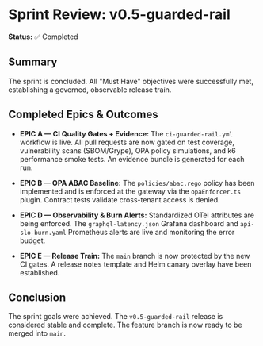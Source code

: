 # Sprint Review: v0.5-guarded-rail

**Status:** ✅ Completed

## Summary

The sprint is concluded. All "Must Have" objectives were successfully met, establishing a governed, observable release train.

## Completed Epics & Outcomes

- **EPIC A — CI Quality Gates + Evidence:** The `ci-guarded-rail.yml` workflow is live. All pull requests are now gated on test coverage, vulnerability scans (SBOM/Grype), OPA policy simulations, and k6 performance smoke tests. An evidence bundle is generated for each run.

- **EPIC B — OPA ABAC Baseline:** The `policies/abac.rego` policy has been implemented and is enforced at the gateway via the `opaEnforcer.ts` plugin. Contract tests validate cross-tenant access is denied.

- **EPIC D — Observability & Burn Alerts:** Standardized OTel attributes are being enforced. The `graphql-latency.json` Grafana dashboard and `api-slo-burn.yaml` Prometheus alerts are live and monitoring the error budget.

- **EPIC E — Release Train:** The `main` branch is now protected by the new CI gates. A release notes template and Helm canary overlay have been established.

## Conclusion

The sprint goals were achieved. The `v0.5-guarded-rail` release is considered stable and complete. The feature branch is now ready to be merged into `main`.
